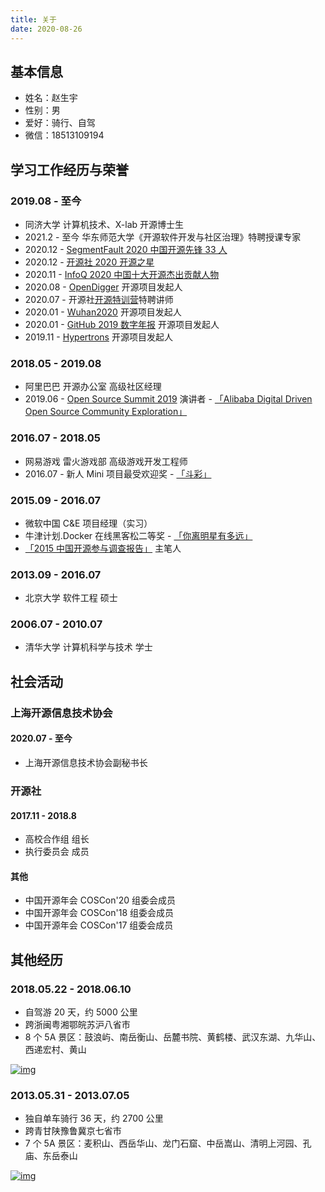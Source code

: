 ```yaml
---
title: 关于
date: 2020-08-26
---
```


## 基本信息

- 姓名：赵生宇
- 性别：男
- 爱好：骑行、自驾
- 微信：18513109194

## 学习工作经历与荣誉

### 2019.08 - 至今

- 同济大学 计算机技术、X-lab 开源博士生
- 2021.2 - 至今 华东师范大学《开源软件开发与社区治理》特聘授课专家
- 2020.12 - [SegmentFault 2020 中国开源先锋 33 人](https://segmentfault.com/a/1190000038597979)
- 2020.12 - [开源社 2020 开源之星](https://my.oschina.net/u/3727380/blog/4772480)
- 2020.11 - [InfoQ 2020 中国十大开源杰出贡献人物](https://baijiahao.baidu.com/s?id=1684312095958242405)
- 2020.08 - [OpenDigger](https://github.com/X-lab2017/open-digger) 开源项目发起人
- 2020.07 - 开源社[开源特训营](https://github.com/kaiyuanshe/Open-source-training-camp)特聘讲师
- 2020.01 - [Wuhan2020](https://github.com/wuhan2020) 开源项目发起人
- 2020.01 - [GitHub 2019 数字年报](https://github.com/X-lab2017/github-analysis-report-2019) 开源项目发起人
- 2019.11 - [Hypertrons](https://github.com/hypertrons/hypertrons) 开源项目发起人

### 2018.05 - 2019.08

- 阿里巴巴 开源办公室 高级社区经理
- 2019.06 - [Open Source Summit 2019](https://events19.lfasiallc.com/events/kubecon-cloudnativecon-china-2019/) 演讲者 - [「Alibaba Digital Driven Open Source Community Exploration」](https://www.youtube.com/watch?v=64RiOyQf_kU)

### 2016.07 - 2018.05

- 网易游戏 雷火游戏部 高级游戏开发工程师
- 2016.07 - 新人 Mini 项目最受欢迎奖 - [「斗彩」](https://v.youku.com/v_show/id_XMTY4MTQ2Mjg5Mg==.html)

### 2015.09 - 2016.07

- 微软中国 C&E 项目经理（实习）
- 牛津计划.Docker 在线黑客松二等奖 - [「你离明星有多远」](https://v.youku.com/v_show/id_XMTQwNjMzOTcyOA==.html)
- [「2015 中国开源参与调查报告」](https://github.com/kaiyuanshe/2015-China-Open-Source-Participation-Survey-Report/blob/master/report/2015%E4%B8%AD%E5%9B%BD%E5%BC%80%E6%BA%90%E5%8F%82%E4%B8%8E%E8%B0%83%E6%9F%A5%E6%8A%A5%E5%91%8A.pdf) 主笔人

### 2013.09 - 2016.07

- 北京大学 软件工程 硕士

### 2006.07 - 2010.07

- 清华大学 计算机科学与技术 学士

## 社会活动

### 上海开源信息技术协会

#### 2020.07 - 至今

- 上海开源信息技术协会副秘书长

### 开源社

#### 2017.11 - 2018.8

- 高校合作组 组长
- 执行委员会 成员

#### 其他

- 中国开源年会 COSCon'20 组委会成员
- 中国开源年会 COSCon'18 组委会成员
- 中国开源年会 COSCon'17 组委会成员

## 其他经历

### 2018.05.22 - 2018.06.10

- 自驾游 20 天，约 5000 公里
- 跨浙闽粤湘鄂皖苏沪八省市
- 8 个 5A 景区：鼓浪屿、南岳衡山、岳麓书院、黄鹤楼、武汉东湖、九华山、西递宏村、黄山

[![img](http://cdn.frankzhao.cn/image/2018-car-route.jpeg?imageMogr2/thumbnail/x400)](http://cdn.frankzhao.cn/image/2018-car-route.jpeg)

### 2013.05.31 - 2013.07.05

- 独自单车骑行 36 天，约 2700 公里
- 跨青甘陕豫鲁冀京七省市
- 7 个 5A 景区：麦积山、西岳华山、龙门石窟、中岳嵩山、清明上河园、孔庙、东岳泰山

[![img](http://cdn.frankzhao.cn/image/2013-bike-route.jpeg?imageMogr2/thumbnail/x400)](http://cdn.frankzhao.cn/image/2013-bike-route.jpeg)
